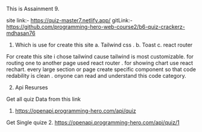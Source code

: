 This  is Assainment 9. 

site link:- https://quiz-master7.netlify.app/
gitLink:- https://github.com/programming-hero-web-course2/b6-quiz-crackerz-mdhasan76

1. Which is use for create this site
a. Tailwind css .
b. Toast
c. react router

For create this site i chose tailwind cause tailwind is most customizable. for routing one to another page used react router . for showing chart use react rechart. every large section or page create specific component  so that code redability is clean . onyone can read and understand this code category.


2. Api Resurses 

Get all quiz Data from this link 
   1. https://openapi.programming-hero.com/api/quiz 

Get Single quize
   2. https://openapi.programming-hero.com/api/quiz/1